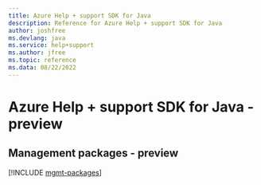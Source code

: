 ```yaml
---
title: Azure Help + support SDK for Java
description: Reference for Azure Help + support SDK for Java
author: joshfree
ms.devlang: java
ms.service: help+support
ms.author: jfree
ms.topic: reference
ms.data: 08/22/2022
---
```

# Azure Help + support SDK for Java - preview

## Management packages - preview
[!INCLUDE [mgmt-packages](help-+-support-mgmt-index.md)]